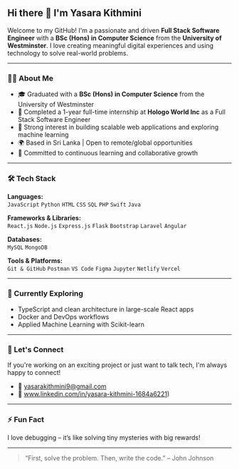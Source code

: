 ## Hi there 👋 I'm Yasara Kithmini

Welcome to my GitHub! I'm a passionate and driven **Full Stack Software Engineer** with a **BSc (Hons) in Computer Science** from the **University of Westminster**. I love creating meaningful digital experiences and using technology to solve real-world problems.

---

### 👩‍💻 About Me
- 🎓 Graduated with a **BSc (Hons) in Computer Science** from the University of Westminster  
- 💼 Completed a 1-year full-time internship at **Hologo World Inc** as a Full Stack Software Engineer  
- 🧠 Strong interest in building scalable web applications and exploring machine learning  
- 🌍 Based in Sri Lanka | Open to remote/global opportunities  
- 🤝 Committed to continuous learning and collaborative growth

---

### 🛠️ Tech Stack
**Languages:**  
`JavaScript` `Python` `HTML` `CSS` `SQL` `PHP` `Swift` `Java`

**Frameworks & Libraries:**  
`React.js` `Node.js` `Express.js` `Flask` `Bootstrap` `Laravel` `Angular`

**Databases:**  
`MySQL` `MongoDB`

**Tools & Platforms:**  
`Git & GitHub` `Postman` `VS Code` `Figma` `Jupyter` `Netlify` `Vercel`

---

### 🌱 Currently Exploring
- TypeScript and clean architecture in large-scale React apps  
- Docker and DevOps workflows  
- Applied Machine Learning with Scikit-learn

---

### 🤝 Let's Connect
If you're working on an exciting project or just want to talk tech, I'm always happy to connect!

- 📧 yasarakithmini9@gmail.com  
- 💼 www.linkedin.com/in/yasara-kithmini-1684a6221)  

---

### ⚡ Fun Fact
I love debugging – it’s like solving tiny mysteries with big rewards!

---

> “First, solve the problem. Then, write the code.” – John Johnson
